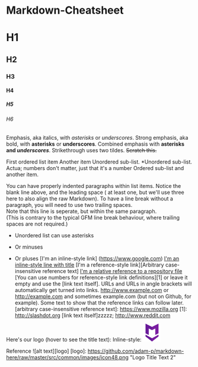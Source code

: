 # Markdown-Cheatsheet
# H1
## H2
### H3
#### H4
##### H5
###### H6

Emphasis, aka italics, with *asterisks* or _underscores_.
Strong emphasis, aka bold, with **asterisks** or __underscores__.
Combined emphasis with **asterisks and _underscores_**.
Strikethrough uses two tildes. ~~Scratch this.~~

First ordered list item 
Another item 
Unordered sub-list.
  *Unordered sub-list.
Actua; numbers don't matter, just that it's a number
Ordered sub-list
and another item.

   You can have properly indented paragraphs within list items. Notice the blank line above, and the leading space ( at least one, but we'll use  three here to also align the raw Markdown).
   To have a line break without a paragraph, you will need to use two trailing spaces.  
   Note that this line is seperate, but within the same paragraph.  
   (This is contrary to the typical GFM line break behaviour, where trailing spaces are not required.)
* Unordered list can use asterisks
- Or minuses
+ Or pluses
[I'm an inline-style link] (https://www.google.com)
[I'm an inline-style line with title](https://www.google.com "Google's Homepage")
[I'm a reference-style link][Arbitrary case-insensitive reference text]
[I'm a relative reference to a repository file](../blob/master/LiCENSE)
[You can use numbers for reference-style link definitions][1]
or leave it empty and use the [link text itself].
URLs and URLs in angle brackets will automatically get turned into links.
http://www.example.com or <http://example.com> and sometimes example.com (but not on Github, for example).
Some text to show that the reference links can follow later.
[arbitrary case-insensitive reference text]: https://www.mozilla.org
[1]: http://slashdot.org
[link text itself]zzzzz; http://www.reddit.com

Here's our logo (hover to see the title text):
Inline-style:
![alt text](https://github.com/adam-p/markdown-here/raw/master/src/common/images/icon48.png "Logo Title Text 1")

Reference
![alt text][logo]
[logo]: https://github.com/adam-p/markdown-here/raw/master/src/common/images/icon48.png "Logo Title Text 2"



